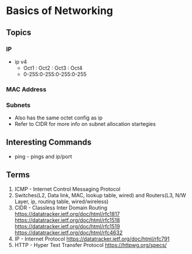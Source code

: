 # Basics of Networking

## Topics
### IP
- ip v4
    - Oct1 : Oct2 : Oct3 : Oct4
    - 0-255:0-255:0-255:0-255
### MAC Address
### Subnets
- Also has the same octet config as ip
- Refer to CIDR for more info on subnet allocation startegies

## Interesting Commands
- ping - pings and ip/port

## Terms
1. ICMP - Internet Control Messaging Protocol
2. Switches(L2, Data link, MAC, lookup table, wired) and Routers(L3, N/W Layer, ip, routing table, wired/wireless)
3. CIDR - Classless Inter Domain Routing 
https://datatracker.ietf.org/doc/html/rfc1817
https://datatracker.ietf.org/doc/html/rfc1518
https://datatracker.ietf.org/doc/html/rfc1519
https://datatracker.ietf.org/doc/html/rfc4632
4. IP - Internet Protocol
https://datatracker.ietf.org/doc/html/rfc791
5. HTTP - Hyper Text Transfer Protocol
https://httpwg.org/specs/
